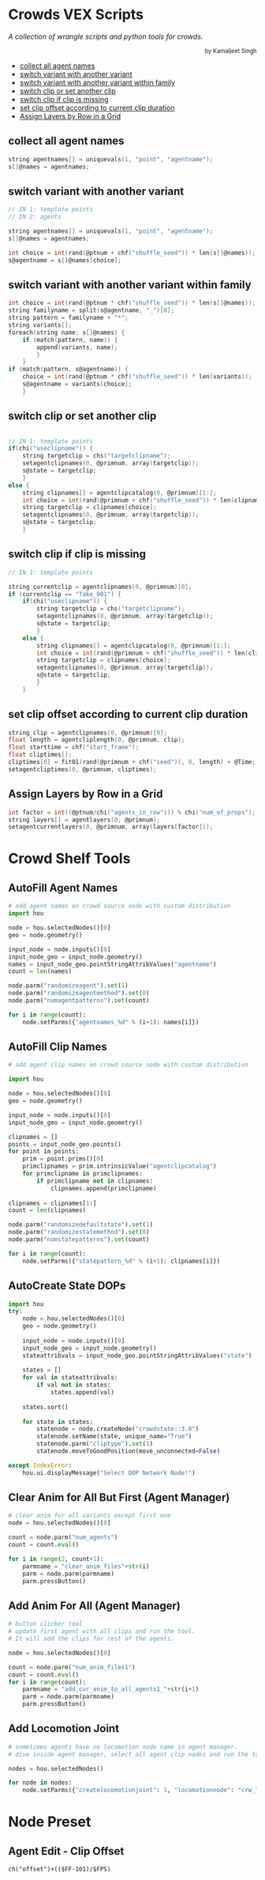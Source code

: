 # Crowds VEX Scripts
*A collection of wrangle scripts and python tools for crowds.*
<p align="right"><small>by Kamaljeet Singh</small></p>

* [collect all agent names](#collect-all-agent-names)
* [switch variant with another variant](#switch-variant-with-another-variant)
* [switch variant with another variant within family](#switch-variant-with-another-variant-within-family)
* [switch clip or set another clip](#switch-clip-or-set-another-clip)
* [switch clip if clip is missing](#switch-clip-if-clip-is-missing)
* [set clip offset according to current clip duration](#set-clip-offset-according-to-current-clip-duration)
* [Assign Layers by Row in a Grid](#assign-layers-by-row-in-a-grid)
## collect all agent names
```c
string agentnames[] = uniquevals(1, "point", "agentname");
s[]@names = agentnames;
```
## switch variant with another variant
```c
// IN 1: template points
// IN 2: agents

string agentnames[] = uniquevals(1, "point", "agentname");
s[]@names = agentnames;

int choice = int(rand(@ptnum + chf("shuffle_seed")) * len(s[]@names));
s@agentname = s[]@names[choice];

```
## switch variant with another variant within family

```c
int choice = int(rand(@ptnum * chf("shuffle_seed")) * len(s[]@names));
string familyname = split(s@agentname, "_")[0];
string pattern = familyname + "*";
string variants[];
foreach(string name; s[]@names) {
    if (match(pattern, name)) {
        append(variants, name);
        }
    }
if (match(pattern, s@agentname)) {
    choice = int(rand(@ptnum * chf("shuffle_seed")) * len(variants));
    s@agentname = variants[choice];
    }
```
## switch clip or set another clip
```c

// IN 1: template points
if(chi("useclipname")) {
    string targetclip = chs("targetclipname");
    setagentclipnames(0, @primnum, array(targetclip));
    s@state = targetclip;
    }
else {
    string clipnames[] = agentclipcatalog(0, @primnum)[1:];
    int choice = int(rand(@primnum + chf("shuffle_seed")) * len(clipnames));
    string targetclip = clipnames[choice];
    setagentclipnames(0, @primnum, array(targetclip));
    s@state = targetclip;
    }

```

## switch clip if clip is missing
```c
// IN 1: template points

string currentclip = agentclipnames(0, @primnum)[0];
if (currentclip == "Take_001") {
    if(chi("useclipname")) {
        string targetclip = chs("targetclipname");
        setagentclipnames(0, @primnum, array(targetclip));
        s@state = targetclip;
        }
    else {
        string clipnames[] = agentclipcatalog(0, @primnum)[1:];
        int choice = int(rand(@primnum + chf("shuffle_seed")) * len(clipnames));
        string targetclip = clipnames[choice];
        setagentclipnames(0, @primnum, array(targetclip));
        s@state = targetclip;
        }
    }
```

## set clip offset according to current clip duration
```c
string clip = agentclipnames(0, @primnum)[0];
float length = agentcliplength(0, @primnum, clip);
float starttime = chf("start_frame");
float cliptimes[];
cliptimes[0] = fit01(rand(@primnum + chf("seed")), 0, length) + @Time;
setagentcliptimes(0, @primnum, cliptimes);
```

## Assign Layers by Row in a Grid
```c
int factor = int((@ptnum/chi("agents_in_row"))) % chi("num_of_props");
string layers[] = agentlayers(0, @primnum);
setagentcurrentlayers(0, @primnum, array(layers[factor]));
```

# Crowd Shelf Tools
## AutoFill Agent Names
```python
# add agent names on crowd source node with custom distribution
import hou

node = hou.selectedNodes()[0]
geo = node.geometry()

input_node = node.inputs()[0]
input_node_geo = input_node.geometry()
names = input_node_geo.pointStringAttribValues("agentname")
count = len(names)

node.parm("randomizeagent").set(1)
node.parm("randomizeagentmethod").set(0)
node.parm("numagentpatterns").set(count)

for i in range(count):
    node.setParms({"agentnames_%d" % (i+1): names[i]})
```

## AutoFill Clip Names
```python
# add agent clip names on crowd source node with custom distribution

import hou

node = hou.selectedNodes()[0]
geo = node.geometry()

input_node = node.inputs()[0]
input_node_geo = input_node.geometry()

clipnames = []
points = input_node_geo.points()
for point in points:
    prim = point.prims()[0]
    primclipnames = prim.intrinsicValue("agentclipcatalog")
    for primclipname in primclipnames:
        if primclipname not in clipnames:
            clipnames.append(primclipname)
            
clipnames = clipnames[1:]
count = len(clipnames)

node.parm("randomizedefaultstate").set(1)
node.parm("randomizestatemethod").set(0)
node.parm("numstatepatterns").set(count)

for i in range(count):
    node.setParms({"statepattern_%d" % (i+1): clipnames[i]})
```

## AutoCreate State DOPs
```python
import hou
try:
    node = hou.selectedNodes()[0]
    geo = node.geometry()
    
    input_node = node.inputs()[0]
    input_node_geo = input_node.geometry()
    stateattribvals = input_node_geo.pointStringAttribValues("state")
    
    states = []
    for val in stateattribvals:
        if val not in states:
            states.append(val)
            
    states.sort()
    
    for state in states:
        statenode = node.createNode("crowdstate::3.0")
        statenode.setName(state, unique_name="True")
        statenode.parm("cliptype").set(1)
        statenode.moveToGoodPosition(move_unconnected=False)

except IndexError:
    hou.ui.displayMessage("Select DOP Network Node!")
```
## Clear Anim for All But First (Agent Manager)
```python
# clear anim for all variants except first one
node = hou.selectedNodes()[0]

count = node.parm("num_agents")
count = count.eval()

for i in range(2, count+1):
    parmname = "clear_anim_files"+str(i)
    parm = node.parm(parmname)
    parm.pressButton()
```
## Add Anim For All (Agent Manager)
```python
# button clicker tool
# update first agent with all clips and run the tool.
# It will add the clips for rest of the agents.

node = hou.selectedNodes()[0]

count = node.parm("num_anim_files1")
count = count.eval()
for i in range(count):
    parmname = "add_cur_anim_to_all_agents1_"+str(i+1)
    parm = node.parm(parmname)
    parm.pressButton()

```
## Add Locomotion Joint
```python
# sometimes agents have no locomotion node name in agent manager.
# dive inside agent manager, select all agent clip nodes and run the tool.

nodes = hou.selectedNodes()

for node in nodes:
    node.setParms({"createlocomotionjoint": 1, "locomotionnode": "crw_locomotion"})
```
# Node Preset
## Agent Edit - Clip Offset
```
ch("offset")+(($FF-101)/$FPS)
```
